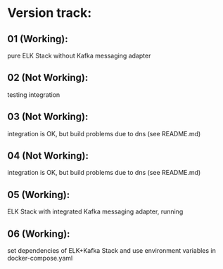 # Version track:

## 01 (Working): 	

pure ELK Stack without Kafka messaging adapter

## 02 (Not Working):	

testing integration

## 03 (Not Working):	

integration is OK, but build problems due to dns (see README.md)

## 04 (Not Working):	

integration is OK, but build problems due to dns (see README.md)

## 05 (Working):	

ELK Stack with integrated Kafka messaging adapter, running

## 06 (Working):

set dependencies of ELK+Kafka Stack and use environment variables in docker-compose.yaml

	
